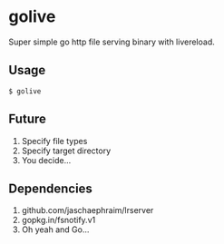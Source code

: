 golive
======

Super simple go http file serving binary with livereload.

## Usage

`$ golive`

## Future

1. Specify file types
2. Specify target directory
3. You decide...

## Dependencies

1. github.com/jaschaephraim/lrserver
2. gopkg.in/fsnotify.v1
3. Oh yeah and Go...
